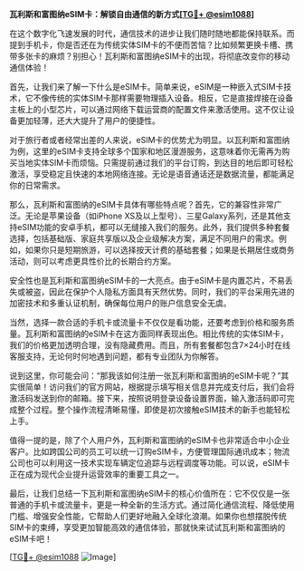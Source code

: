 **瓦利斯和富图纳eSIM卡：解锁自由通信的新方式[[TG💪+ @esim1088](https://t.me/s/esim1088)]**

在这个数字化飞速发展的时代，通信技术的进步让我们随时随地都能保持联系。而提到手机卡，你是否还在为传统实体SIM卡的不便而苦恼？比如频繁更换卡槽、携带多张卡的麻烦？别担心！瓦利斯和富图纳eSIM卡的出现，将彻底改变你的移动通信体验！

首先，让我们来了解一下什么是eSIM卡。简单来说，eSIM是一种嵌入式SIM卡技术，它不像传统的实体SIM卡那样需要物理插入设备。相反，它是直接焊接在设备主板上的小型芯片，可以通过网络下载运营商的配置文件来激活使用。这不仅让设备更加轻薄，还大大提升了用户的便捷性。

对于旅行者或者经常出差的人来说，eSIM卡的优势尤为明显。以瓦利斯和富图纳为例，这里的eSIM卡支持全球多个国家和地区漫游服务，这意味着你无需再为购买当地实体SIM卡而烦恼。只需提前通过我们的平台订购，到达目的地后即可轻松激活，享受稳定且快速的本地网络连接。无论是语音通话还是数据流量，都能满足你的日常需求。

那么，瓦利斯和富图纳的eSIM卡具体有哪些特点呢？首先，它的兼容性非常广泛。无论是苹果设备（如iPhone XS及以上型号）、三星Galaxy系列，还是其他支持eSIM功能的安卓手机，都可以无缝接入我们的服务。此外，我们提供多种套餐选择，包括基础版、家庭共享版以及企业级解决方案，满足不同用户的需求。例如，如果你只是短期旅游，可以选择按天计费的基础套餐；如果是长期居住或商务活动，则可以考虑更具性价比的长期合约方案。

安全性也是瓦利斯和富图纳eSIM卡的一大亮点。由于eSIM卡是内置芯片，不易丢失或被盗，因此在保护个人隐私方面具有天然优势。同时，我们的平台采用先进的加密技术和多重认证机制，确保每位用户的账户信息安全无虞。

当然，选择一款合适的手机卡或流量卡不仅仅是看功能，还要考虑到价格和服务质量。瓦利斯和富图纳的eSIM卡在这方面同样表现出色。相比传统的实体SIM卡，我们的价格更加透明合理，没有隐藏费用。而且，所有套餐都包含7×24小时在线客服支持，无论何时何地遇到问题，都有专业团队为你解答。

说到这里，你可能会问：“那我该如何注册一张瓦利斯和富图纳的eSIM卡呢？”其实很简单！访问我们的官方网站，根据提示填写相关信息并完成支付后，我们会将激活码发送到你的邮箱。接下来，按照说明登录设备设置界面，输入激活码即可完成整个过程。整个操作流程清晰易懂，即使是初次接触eSIM技术的新手也能轻松上手。

值得一提的是，除了个人用户外，瓦利斯和富图纳的eSIM卡也非常适合中小企业客户。比如跨国公司的员工可以统一订购eSIM卡，方便管理国际通讯成本；物流公司也可以利用这一技术实现车辆定位追踪与远程调度等功能。可以说，eSIM卡正在成为现代企业提升运营效率的重要工具之一。

最后，让我们总结一下瓦利斯和富图纳eSIM卡的核心价值所在：它不仅仅是一张普通的手机卡或流量卡，更是一种全新的生活方式。通过简化通信流程、降低使用门槛、增强安全性能，它帮助人们更好地融入全球化浪潮。如果你也想摆脱传统SIM卡的束缚，享受更加智能高效的通信体验，那就快来试试瓦利斯和富图纳的eSIM卡吧！

[[TG💪+ @esim1088](https://t.me/s/esim1088) ![Image](https://i.postimg.cc/4NQfJmqS/Snipaste-2025-05-13-00-14-12.png)]